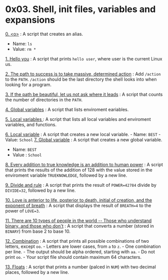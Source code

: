 # 0x03. Shell, init files, variables and expansions

[0. \<o>](./0-alias) : A script that creates an alias.
   - Name: `ls`
   - Value: `rm *` 

[1. Hello you](./1-hello_you) : A script that prints `hello user`, where user is the current Linux us.

[2. The path to success is to take massive, determined action](./2-path) : Add `/action` to the `PATH`. `/action` should be the last directory the shell looks into when looking for a program.

[3. If the path be beautiful, let us not ask where it leads](./3-paths) : A script that counts the number of directories in the `PATH`.

[4. Global variables](./4-global_variables) : A script that lists enviroment eariables.

[5. Local variables ](./5-local_variables) : A script that lists all local variables and enviroment variables, and functions.

[6. Local variable](./6-create_local_variable) : A script that creates a new local variable.
    - Name: `BEST`
    - Value: `School`
[7. Global variable](./7-create_global_variable) : A script that creates a new global variable.
   - Name: `BEST`
   - Value : `School` 

[8. Every addition to true knowledge is an addition to human power](./8-true_knowledge) : A script that prints the results of the addition of 128 with the value stored in the enviroment variable `TRUEKNOWLEDGE`, followed by a new line.

[9. Divide and rule](./9-divide_and_rule) : A script that prints the result of `POWER=42784` divide by `DIVIDE=32`, followed by a new line.

[10. Love is anterior to life, posterior to death, initial of creation, and the exponent of breath](./10-love_exponent_breath) : A script that displays the result of `BREATH=4` to the power of `LOVE=3`.

[11. There are 10 types of people in the world -- Those who understand binary, and those who don't](./11-binary_to_decimal) : A script that converts a number (stored in `BINARY`) from base 2 to base 10.

[12. Combination](./12-combinations) : A script that prints all possible combinations of two letters, except `oo`.
    - Letters are lower cases, from `a` to `z`.
    - One combination per line.
    - The output should be alpha ordered, starting with `aa`.
    - Do not print `oo`.
    - Your script file should contain maximum 64 characters.

[13. Floats](./13-print_float) : A script that prints a number (palced in `NUM`) with two decimal places, followed by a new line.
